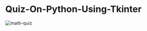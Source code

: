 # Quiz-On-Python-Using-Tkinter



![math-quiz](https://user-images.githubusercontent.com/67478735/98470004-36cfdf00-21fc-11eb-9bf0-d2b58184b39c.PNG)
